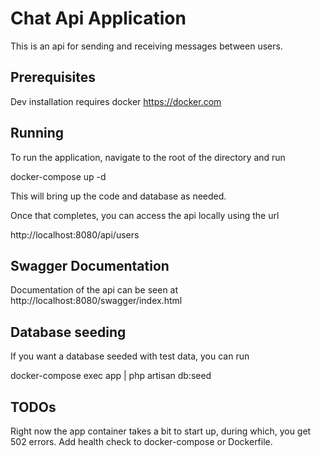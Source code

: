 # Chat Api Application

This is an api for sending and receiving messages between users.

## Prerequisites

Dev installation requires docker https://docker.com

## Running

To run the application, navigate to the root of the directory and run

docker-compose up -d

This will bring up the code and database as needed.

Once that completes, you can access the api locally using the url

http://localhost:8080/api/users

## Swagger Documentation

Documentation of the api can be seen at http://localhost:8080/swagger/index.html

## Database seeding

If you want a database seeded with test data, you can run

docker-compose exec app | php artisan db:seed


## TODOs

Right now the app container takes a bit to start up, during which, you get 502 errors. Add health check to docker-compose or Dockerfile.